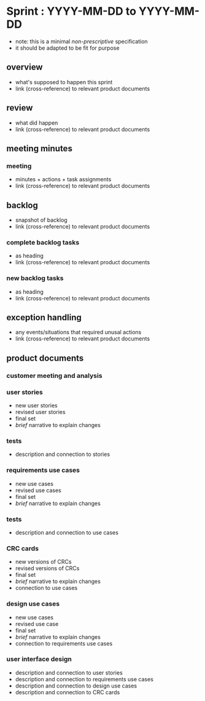 # Sprint <number>: YYYY-MM-DD to YYYY-MM-DD
* note: this is a minimal *non-prescriptive* specification
* it should be adapted to be fit for purpose

## overview
* what's supposed to happen this sprint
* link (cross-reference) to relevant product documents

## review
* what did happen
* link (cross-reference) to relevant product documents

## meeting minutes

### meeting <identifier>
* minutes + actions + task assignments
* link (cross-reference) to relevant product documents

## backlog
* snapshot of backlog
* link (cross-reference) to relevant product documents

### complete backlog tasks
* as heading
* link (cross-reference) to relevant product documents

### new backlog tasks
* as heading
* link (cross-reference) to relevant product documents

## exception handling
* any events/situations that required unusal actions
* link (cross-reference) to relevant product documents

## product documents

### customer meeting and analysis

### user stories
* new user stories
* revised user stories
* final set
* *brief* narrative to explain changes

### tests
* description and connection to stories

### requirements use cases
* new use cases
* revised use cases
* final set 
* *brief* narrative to explain changes

### tests
* description and connection to use cases

### CRC cards
* new versions of CRCs
* revised versions of CRCs
* final set
* *brief* narrative to explain changes
* connection to use cases

### design use cases
* new use cases
* revised use case
* final set
* *brief* narrative to explain changes
* connection to requirements use cases

### user interface design
* description and connection to user stories
* description and connection to requirements use cases
* description and connection to design use cases
* description and connection to CRC cards
